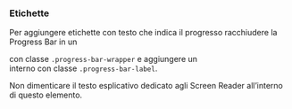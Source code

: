 ### Etichette

Per aggiungere etichette con testo che indica il progresso racchiudere la Progress Bar in un <div> con classe `.progress-bar-wrapper` e aggiungere un <div> interno con classe `.progress-bar-label`.

Non dimenticare il testo esplicativo dedicato agli Screen Reader all’interno di questo elemento.

<!-- STORY -->